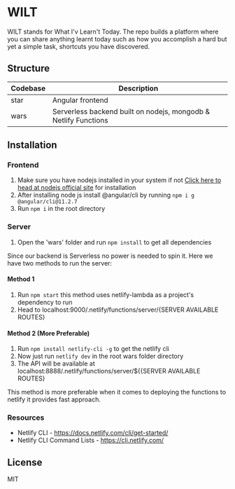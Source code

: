 
# WILT
WILT stands for What I'v Learn't Today. The repo builds a platform where you can share anything learnt today such as how you accomplish a hard but yet a simple task, shortcuts you have discovered.

## Structure
| Codebase  | Description |
| ------------- | ------------- |
| star  | Angular frontend  |
| wars  | Serverless backend built on nodejs, mongodb & Netlify Functions  |

## Installation 
### Frontend
1. Make sure you have nodejs installed in your system if not [Click here to head at nodejs official site](https://nodejs.org/en/download/) for installation
2. After installing node js install @angular/cli by running `npm i g @angular/cli@11.2.7`
3. Run `npm i` in the root directory
### Server
1. Open the 'wars' folder and run `npm install` to get all dependencies

Since our backend is Serverless no power is needed to spin it. Here we have two methods to run the server:

#### Method 1
1. Run `npm start` this method uses netlify-lambda as a project's dependency to run
2. Head to localhost:9000/.netlify/functions/server/{SERVER AVAILABLE ROUTES}

#### Method 2 (More Preferable)
1. Run `npm install netlify-cli -g` to get the netlify cli
2. Now just run `netlify dev` in the root wars folder directory
3. The API will be available at localhost:8888/.netlify/functions/server/${{SERVER AVAILABLE ROUTES}

This method is more preferable when it comes to deploying the functions to netlify it provides fast approach.

### Resources
* Netlify CLI - https://docs.netlify.com/cli/get-started/
* Netlify CLI Command Lists - https://cli.netlify.com/

    
## License

MIT

  
